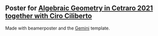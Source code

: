 ## Poster for [Algebraic Geometry in Cetraro 2021 together with Ciro Ciliberto](https://sites.google.com/site/agventotene2020/home?authuser=0)


Made with beamerposter and the [Gemini](https://github.com/anishathalye/gemini) template.
